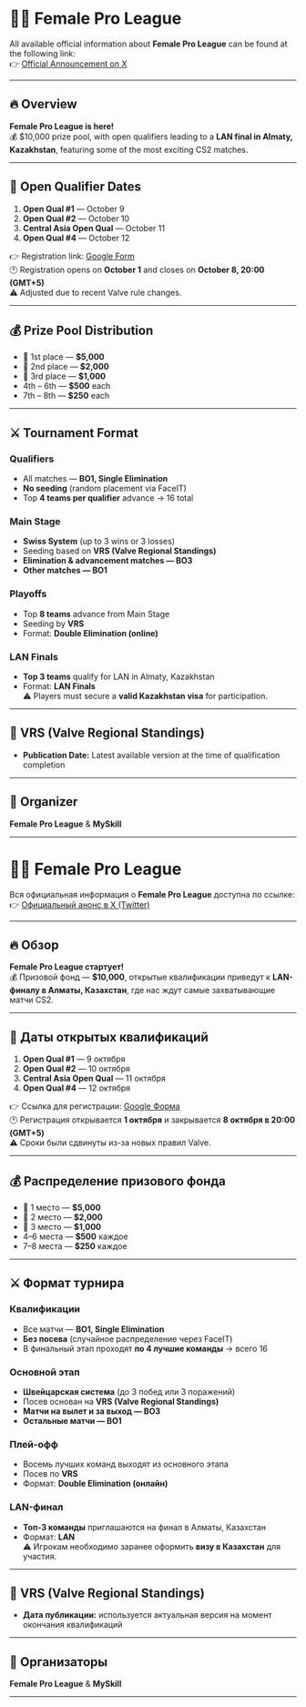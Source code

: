 # 👩‍🎮 Female Pro League

All available official information about **Female Pro League** can be found at the following link:  
👉 [Official Announcement on X](https://x.com/fpl_eng/status/1970889736425283830)

---

## 🔥 Overview
**Female Pro League is here!**  
💰 $10,000 prize pool, with open qualifiers leading to a **LAN final in Almaty, Kazakhstan**, featuring some of the most exciting CS2 matches.

---

## 📌 Open Qualifier Dates
1. **Open Qual #1** — October 9  
2. **Open Qual #2** — October 10  
3. **Central Asia Open Qual** — October 11  
4. **Open Qual #4** — October 12  

👉 Registration link: [Google Form](https://forms.gle/GRvYys3QJr4mgtqG6)  
🕐 Registration opens on **October 1** and closes on **October 8, 20:00 (GMT+5)**  
⚠️ Adjusted due to recent Valve rule changes.

---

## 💰 Prize Pool Distribution
- 🥇 1st place — **$5,000**  
- 🥈 2nd place — **$2,000**  
- 🥉 3rd place — **$1,000**  
- 4th – 6th — **$500** each  
- 7th – 8th — **$250** each  

---

## ⚔️ Tournament Format

### Qualifiers
- All matches — **BO1, Single Elimination**  
- **No seeding** (random placement via FaceIT)  
- Top **4 teams per qualifier** advance → 16 total  

### Main Stage
- **Swiss System** (up to 3 wins or 3 losses)  
- Seeding based on **VRS (Valve Regional Standings)**  
- **Elimination & advancement matches — BO3**  
- **Other matches — BO1**  

### Playoffs
- Top **8 teams** advance from Main Stage  
- Seeding by **VRS**  
- Format: **Double Elimination (online)**  

### LAN Finals
- **Top 3 teams** qualify for LAN in Almaty, Kazakhstan  
- Format: **LAN Finals**  
⚠️ Players must secure a **valid Kazakhstan visa** for participation.  

---

## 📌 VRS (Valve Regional Standings)
- **Publication Date:** Latest available version at the time of qualification completion  

---

## 🏢 Organizer
**Female Pro League** & **MySkill**  

---

# 👩‍🎮 Female Pro League

Вся официальная информация о **Female Pro League** доступна по ссылке:  
👉 [Официальный анонс в X (Twitter)](https://x.com/fpl_eng/status/1970889736425283830)

---

## 🔥 Обзор
**Female Pro League стартует!**  
💰 Призовой фонд — **$10,000**, открытые квалификации приведут к **LAN-финалу в Алматы, Казахстан**, где нас ждут самые захватывающие матчи CS2.

---

## 📌 Даты открытых квалификаций
1. **Open Qual #1** — 9 октября  
2. **Open Qual #2** — 10 октября  
3. **Central Asia Open Qual** — 11 октября  
4. **Open Qual #4** — 12 октября  

👉 Ссылка для регистрации: [Google Форма](https://forms.gle/GRvYys3QJr4mgtqG6)  
🕐 Регистрация открывается **1 октября** и закрывается **8 октября в 20:00 (GMT+5)**  
⚠️ Сроки были сдвинуты из-за новых правил Valve.

---

## 💰 Распределение призового фонда
- 🥇 1 место — **$5,000**  
- 🥈 2 место — **$2,000**  
- 🥉 3 место — **$1,000**  
- 4–6 места — **$500** каждое  
- 7–8 места — **$250** каждое  

---

## ⚔️ Формат турнира

### Квалификации
- Все матчи — **BO1, Single Elimination**  
- **Без посева** (случайное распределение через FaceIT)  
- В финальный этап проходят **по 4 лучшие команды** → всего 16  

### Основной этап
- **Швейцарская система** (до 3 побед или 3 поражений)  
- Посев основан на **VRS (Valve Regional Standings)**  
- **Матчи на вылет и за выход — BO3**  
- **Остальные матчи — BO1**  

### Плей-офф
- Восемь лучших команд выходят из основного этапа  
- Посев по **VRS**  
- Формат: **Double Elimination (онлайн)**  

### LAN-финал
- **Топ-3 команды** приглашаются на финал в Алматы, Казахстан  
- Формат: **LAN**  
⚠️ Игрокам необходимо заранее оформить **визу в Казахстан** для участия.  

---

## 📌 VRS (Valve Regional Standings)
- **Дата публикации:** используется актуальная версия на момент окончания квалификаций  

---

## 🏢 Организаторы
**Female Pro League** & **MySkill**  

---
